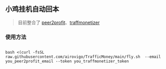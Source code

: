 小鸡挂机自动回本
---
>目前整合了 [peer2profit](https://p2pr.me/164302612961ee96d1e4ff1)、[traffmonetizer](https://traffmonetizer.com/?aff=186388)



### 使用方法

<code>
bash <(curl -fsSL raw.githubusercontent.com/airovigo/TrafficMoney/main/fly.sh  --email you_peer2profit_email --token you_traffmonetizer_token
</code>
